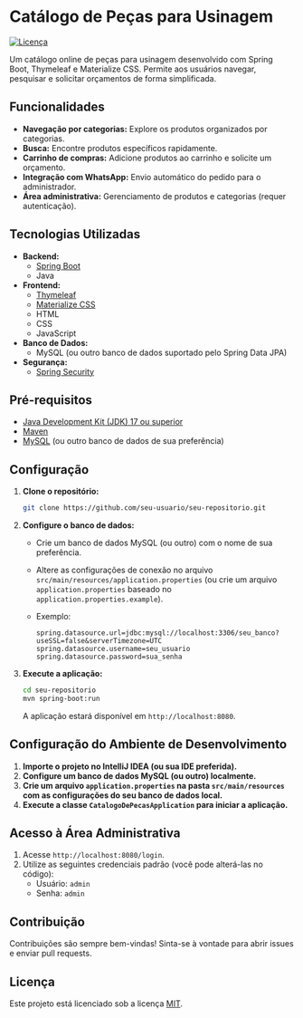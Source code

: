 # Catálogo de Peças para Usinagem

[![Licença](https://img.shields.io/badge/license-MIT-blue.svg)](LICENSE)

Um catálogo online de peças para usinagem desenvolvido com Spring Boot, Thymeleaf e Materialize CSS. Permite aos usuários navegar, pesquisar e solicitar orçamentos de forma simplificada.

## Funcionalidades

*   **Navegação por categorias:** Explore os produtos organizados por categorias.
*   **Busca:** Encontre produtos específicos rapidamente.
*   **Carrinho de compras:** Adicione produtos ao carrinho e solicite um orçamento.
*   **Integração com WhatsApp:** Envio automático do pedido para o administrador.
*   **Área administrativa:** Gerenciamento de produtos e categorias (requer autenticação).

## Tecnologias Utilizadas

*   **Backend:**
    *   [Spring Boot](https://spring.io/projects/spring-boot)
    *   Java
*   **Frontend:**
    *   [Thymeleaf](https://www.thymeleaf.org/)
    *   [Materialize CSS](https://materializecss.com/)
    *   HTML
    *   CSS
    *   JavaScript
*   **Banco de Dados:**
    *   MySQL (ou outro banco de dados suportado pelo Spring Data JPA)
*   **Segurança:**
    *   [Spring Security](https://spring.io/projects/spring-security)

## Pré-requisitos

*   [Java Development Kit (JDK) 17 ou superior](https://www.oracle.com/java/technologies/javase-jdk17-downloads.html)
*   [Maven](https://maven.apache.org/download.cgi)
*   [MySQL](https://www.mysql.com/) (ou outro banco de dados de sua preferência)

## Configuração

1.  **Clone o repositório:**

    ```bash
    git clone https://github.com/seu-usuario/seu-repositorio.git
    ```
2.  **Configure o banco de dados:**

    *   Crie um banco de dados MySQL (ou outro) com o nome de sua preferência.
    *   Altere as configurações de conexão no arquivo `src/main/resources/application.properties` (ou crie um arquivo `application.properties` baseado no `application.properties.example`).
    *   Exemplo:

        ```properties
        spring.datasource.url=jdbc:mysql://localhost:3306/seu_banco?useSSL=false&serverTimezone=UTC
        spring.datasource.username=seu_usuario
        spring.datasource.password=sua_senha
        ```
3.  **Execute a aplicação:**

    ```bash
    cd seu-repositorio
    mvn spring-boot:run
    ```

    A aplicação estará disponível em `http://localhost:8080`.

## Configuração do Ambiente de Desenvolvimento

1.  **Importe o projeto no IntelliJ IDEA (ou sua IDE preferida).**
2.  **Configure um banco de dados MySQL (ou outro) localmente.**
3.  **Crie um arquivo `application.properties` na pasta `src/main/resources` com as configurações do seu banco de dados local.**
4.  **Execute a classe `CatalogoDePecasApplication` para iniciar a aplicação.**

## Acesso à Área Administrativa

1.  Acesse `http://localhost:8080/login`.
2.  Utilize as seguintes credenciais padrão (você pode alterá-las no código):
    *   Usuário: `admin`
    *   Senha: `admin`

## Contribuição

Contribuições são sempre bem-vindas! Sinta-se à vontade para abrir issues e enviar pull requests.

## Licença

Este projeto está licenciado sob a licença [MIT](LICENSE).